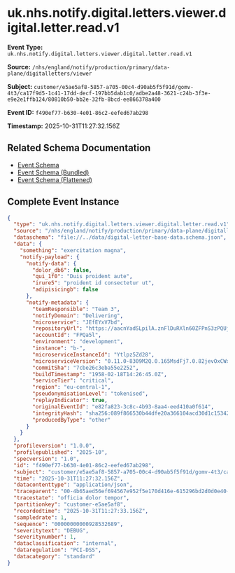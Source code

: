 # uk.nhs.notify.digital.letters.viewer.digital.letter.read.v1

**Event Type:** `uk.nhs.notify.digital.letters.viewer.digital.letter.read.v1`

**Source:** `/nhs/england/notify/production/primary/data-plane/digitalletters/viewer`

**Subject:** `customer/e5ae5af8-5857-a705-00c4-d90ab5f5f91d/gomv-4t3/ca17f9d5-1c41-17dd-decf-197bb5dab1c0/adbe2a48-3621-c24b-3f3e-e9e2e1ffb124/80810b50-bb2e-32fb-8bcd-ee866378a400`

**Event ID:** `f490ef77-b630-4e01-86c2-eefed67ab298`

**Timestamp:** 2025-10-31T11:27:32.156Z

## Related Schema Documentation

- [Event Schema](../uk.nhs.notify.digital.letters.viewer.digital.letter.read.v1.schema.md)
- [Event Schema (Bundled)](../uk.nhs.notify.digital.letters.viewer.digital.letter.read.v1.bundle.schema.md)
- [Event Schema (Flattened)](../uk.nhs.notify.digital.letters.viewer.digital.letter.read.v1.flattened.schema.md)

## Complete Event Instance

```json
{
  "type": "uk.nhs.notify.digital.letters.viewer.digital.letter.read.v1",
  "source": "/nhs/england/notify/production/primary/data-plane/digitalletters/viewer",
  "dataschema": "file://../data/digital-letter-base-data.schema.json",
  "data": {
    "something": "exercitation magna",
    "notify-payload": {
      "notify-data": {
        "dolor_db6": false,
        "qui_1f0": "Duis proident aute",
        "irure5": "proident id consectetur ut",
        "adipisicingb": false
      },
      "notify-metadata": {
        "teamResponsible": "Team 3",
        "notifyDomain": "Delivering",
        "microservice": "JEfEYxV7bd",
        "repositoryUrl": "https://aacnYadSLpilA.znFlDuRXln60ZFPnS3zPQUjpoUM.XmlyviTEuO3nBQLIXXT61JoXtvMh++09W",
        "accountId": "FPQa5l",
        "environment": "development",
        "instance": "b-",
        "microserviceInstanceId": "Ytlpz5Zd28",
        "microserviceVersion": "0.11.0-8309M2Q.0.165MsdFj7.0.82jevOxCWxhN.61.810.0.0.64081+IiS8Erq",
        "commitSha": "7cbe26c3eba55e2252",
        "buildTimestamp": "1958-02-18T14:26:45.0Z",
        "serviceTier": "critical",
        "region": "eu-central-1",
        "pseudonymisationLevel": "tokenised",
        "replayIndicator": true,
        "originalEventId": "e82fa823-3c8c-4b93-8aa4-eed410a0f614",
        "integrityHash": "sha256:089f866530b44dfe20a366104acd30d1c1534203bd7075f0c06de02858201358",
        "producedByType": "other"
      }
    }
  },
  "profileversion": "1.0.0",
  "profilepublished": "2025-10",
  "specversion": "1.0",
  "id": "f490ef77-b630-4e01-86c2-eefed67ab298",
  "subject": "customer/e5ae5af8-5857-a705-00c4-d90ab5f5f91d/gomv-4t3/ca17f9d5-1c41-17dd-decf-197bb5dab1c0/adbe2a48-3621-c24b-3f3e-e9e2e1ffb124/80810b50-bb2e-32fb-8bcd-ee866378a400",
  "time": "2025-10-31T11:27:32.156Z",
  "datacontenttype": "application/json",
  "traceparent": "00-4b65aed56ef694567e952f5e170d416e-615296bd2d0d0e40-01",
  "tracestate": "officia dolor tempor",
  "partitionkey": "customer-e5ae5af8",
  "recordedtime": "2025-10-31T11:27:33.156Z",
  "sampledrate": 1,
  "sequence": "00000000000928532689",
  "severitytext": "DEBUG",
  "severitynumber": 1,
  "dataclassification": "internal",
  "dataregulation": "PCI-DSS",
  "datacategory": "standard"
}
```
